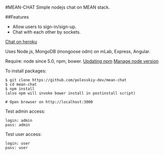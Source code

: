 #MEAN-CHAT
Simple nodejs chat on MEAN stack.

##Features
* Allow users to sign-in/sign-up.
* Chat with each other by sockets.

[Chat on heroku](https://fierce-crag-68010.herokuapp.com)

Uses Node.js, MongoDB (mongoose odm) on mLab, Express, Angular.

Require: node since 5.0, npm, bower.
[Updating npm](https://docs.npmjs.com/getting-started/installing-node)
[Manage node version](https://www.npmjs.com/package/n)

To install packages:

    $ git clone https://github.com/polesskiy-dev/mean-chat
    $ cd mean-chat
    $ npm install
    (also npm will invoke bower install in postinstall script)

    # Open browser on http://localhost:3000

Test admin access:

    login: admin
    pass: admin

Test user access:

    login: user
    pass: user

